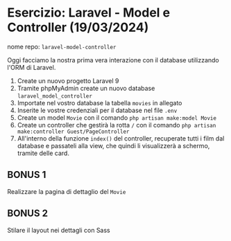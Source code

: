 # Esercizio: Laravel - Model e Controller (19/03/2024)
nome repo: `laravel-model-controller`

Oggi facciamo la nostra prima vera interazione con il database utilizzando l'ORM di Laravel.

1. Create un nuovo progetto Laravel 9
2. Tramite phpMyAdmin create un nuovo database `laravel_model_controller`
3. Importate nel vostro database la tabella `movies` in allegato
4. Inserite le vostre credenziali per il database nel file `.env`
5. Create un model `Movie` con il comando `php artisan make:model Movie`
6. Create un controller che gestirà la rotta `/` con il comando `php artisan make:controller Guest/PageController`
7. All'interno della funzione `index()` del controller, recuperate tutti i film dal database e passateli alla view, che quindi li visualizzerà a schermo, tramite delle card.

## BONUS 1
Realizzare la pagina di dettaglio del `Movie`

## BONUS 2
Stilare il layout nei dettagli con Sass